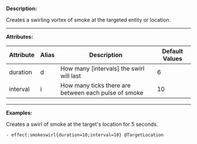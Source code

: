 **Description:** 

Creates a swirling vortex of smoke at the targeted entity or location.

---

**Attributes:**

| Attribute| Alias | Description  | Default Values |
| ---------------- | ----- | ------------------------------------------------------------- | -------------- |
| duration | d | How many [intervals] the swirl will last  | 6  |
| interval | i | How many ticks there are between each pulse of smoke  | 10 |

---

**Examples:**

Creates a swirl of smoke at the target's location for 5 seconds.

```
- effect:smokeswirl{duration=10;interval=10} @TargetLocation
```